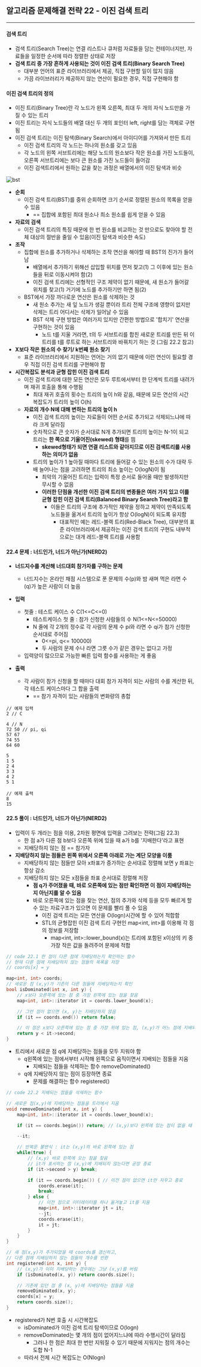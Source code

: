 ## 알고리즘 문제해결 전략 22 - 이진 검색 트리

---

#### 검색 트리

* 검색 트리(Search Tree)는 연결 리스트나 큐처럼 자료들을 담는 컨테이너지만, 자료들을 일정한 순서에 따라 정렬한 상태로 저장
* **검색 트리 중 가장 흔하게 사용되는 것이 이진 검색 트리(Binary Search Tree)**
  * 대부분 언어의 표준 라이브러리에서 제공, 직접 구현할 일이 많지 않음
  * 가끔 라이브러리가 제공하지 않는 연산이 필요한 경우, 직접 구현해야 함


#### 이진 검색 트리의 정의

* 이진 트리(Binary Tree)란 각 노드가 왼쪽 오른쪽, 최대 두 개의 자식 노드만을 가질 수 있는 트리
* 이진 트리는 자식 노드들의 배열 대신 두 개의 포인터 left, right를 담는 객체로 구현됨
* 이진 검색 트리는 이진 탐색(Binary Search)에서 아이디어를 가져와서 만든 트리
  * 이진 검색 트리의 각 노드는 하나의 원소를 갖고 있음
  * 각 노드의 왼쪽 서브트리에는 해당 노드의 원소보다 작은 원소를 가진 노드들이, 오른쪽 서브트리에는 보다 큰 원소를 가진 노드들이 들어감
  * 이진 검색트리에서 원하는 값을 찾는 과정은 배열에서의 이진 탐색과 비슷

![bst](https://github.com/ohbokdong/AlgorithmStudy/blob/main/summary/week11/img/bst.png?raw=true)

* **순회**
	* 이진 검색 트리(BST)를 중위 순회하면 크기 순서로 정렬된 원소의 목록을 얻을 수 있음
		* == 집합에 포함된 최대 원소나 최소 원소를 쉽게 얻을 수 있음
* **자료의 검색**
	* 이진 검색 트리의 특징 때문에 한 번 원소를 비교하는 것 만으로도 찾아야 할 전체 대상의 절반을 줄일 수 있음(이진 탐색과 비슷한 속도)
* **조작**
	* 집합에 원소를 추가하거나 삭제하는 조작 연산을 해야할 때 BST의 진가가 들어남
		* 배열에서 추가하기 위해선 삽입할 위치를 먼저 찾고(1) 그 이후에 있는 원소들을 뒤로 이동시켜야 함(2)
		* 이진 검색 트리에는 선형적인 구조 제약이 없기 때문에, 새 원소가 들어갈 위치를 찾고(1) 거기에 노드를 추가하기만 하면 됨(2)
	* BST에서 가장 까다로운 연산은 원소를 삭제하는 것
		* 새 원소 추가는 새 잎 노드가 생길 뿐이라 트리 전체 구조에 영향이 없지만 삭제는 트리 어디서는 삭제가 일어날 수 있음
		* BST 삭제 구현 방법은 여러가지 있지만 간편한 방법으로 '합치기' 연산을 구현하는 것이 있음
			* 노드 t를 지울 거라면, t의 두 서브트리를 합친 새로운 트리를 만든 뒤 이 트리를 t를 루트로 하는 서브트리와 바꿔치기 하는 것 (그림 22.2 참고)
* **X보다 작은 원소의 수 찾기/ k번째 원소 찾기**
	* 표준 라이브러리에서 지원하는 언어는 거의 없기 때문에 이런 연산이 필요할 경우 직접 이진 검색 트리를 구현해야 함
* **시간복잡도 분석과 균형 잡힌 이진 검색 트리**
	* 이진 검색 트리에 대한 모든 연산은 모두 루트에서부터 한 단계씩 트리를 내려가며 재귀 호출을 통해 수행됨
		* 최대 재귀 호출의 횟수는 트리의 높이 h와 같음, 때문에 모든 연산의 시간 복잡도가 트리의 높이 O(h)
	* **자료의 개수 N에 대해 변하는 트리의 높이 h**
		* 이진 검색 트리의 높이는 자료들이 어떤 순서로 추가되고 삭제되느냐에 따라 크게 달라짐
		* 숫차적으로 큰 숫자가 순서대로 N개 추가되면 트리의 높이는 N-1이 되고 트리는 **한 쪽으로 기울어진(skewed) 형태**를 띔
			* **skewed형태가 되면 연결 리스트와 같아지므로 이진 검색트리를 사용하는 의미가 없음**
		* 트리의 높이가 1 높아질 때마다 트리에 들어갈 수 있는 원소의 수가 대략 두 배 늘어나는 점을 고려하면 트리의 최소 높이는 O(logN)이 됨
			* 최악의 기울어진 트리는 입력이 특정 순서로 들어올 때만 발생하지만 무시할 수 없음
			* **이러한 단점을 개선한 이진 검색 트리의 변종들은 여러 가지 있고 이를 균형 잡힌 이진 검색 트리(Balanced Binary Search Tree)라고 함**
				* 이들은 트리의 구조에 추가적인 제약을 정하고 제약이 만족되도록 노드들을 옮겨서 트리의 높이가 항상 O(logN)이 되도록 유지함
					* 대표적인 예는 레드-블랙 트리(Red-Black Tree), 대부분의 표준 라이브러리에서 제공하는 이진 검색 트리의 구현도 내부적으로는 대개 레드-블랙 트리를 사용함

#### 22.4 문제 : 너드인가, 너드가 아닌가(NERD2)

* **너드지수를 계산해 너드대회 참가자를 구하는 문제**
	* 너드지수는 온라인 채점 시스템으로 푼 문제의 수(p)와 밤 새며 먹은 라면 수 (q)가 높은 사람이 더 높음
* **입력**
	* 첫줄 : 테스트 케이스 수 C(1<=C<=0)
		* 테스트케이스 첫 줄 : 참가 신청한 사람들의 수 N(1<=N<=50000)
		* N 줄에 각 2개의 정수로 각 사람의 문제 수 pi와 라면 수 qi가 참가 신청한 순서대로 주어짐
			* 0<=pi, q<= 100000)
			* 두 사람의 문제 수나 라면 그릇 수가 같은 경우는 없다고 가정
	* 입력양이 많으므로 가능한 빠른 입력 함수를 사용하는 게 좋음

* **출력**
	* 각 사람이 참가 신청을 할 때마다 대회 참가 자격이 되는 사람의 수를 계산한 뒤, 각 테스트 케이스마다 그 합을 출력
		* == 참가 자격이 있는 사람들의 변화량의 총합

```
// 예제 입력
2 // C

4 // N
72 50 // pi, qi
57 67
74 55
64 60

5
1 5
2 4
3 3
4 2
5 1

// 예제 출력
8
15
```

#### 22.5 풀이 : 너드인가, 너드가 아닌가(NERD2)

* 입력이 두 개라는 점을 이용, 2차원 평면에 입력을 그려보는 전략(그림 22.3)
  * 한 점 a가 다른 점 b보다 오른쪽 위에 있을 때 a가 b를 '지배한다'라고 표현
  * 지배당하지 않는 점 == 참가자
* **지배당하지 않는 점들은 왼쪽 위에서 오른쪽 아래로 가는 계단 모양을 이룸**
  * 지배당하지 않는 점들만 모아 x좌표가 증가하는 순서대로 정렬해 보면 y 좌표는 항상 감소
  * 지배당하지 않는 모든 x점들을 좌표 순서대로 정렬해 저장
    * **점 q가 주어졌을 때, 바로 오른쪽에 있는 점만 확인하면 이 점이 지배당하는지 아닌지를 알 수 있음**
    * 바로 오른쪽에 있는 점을 찾는 연산, 점의 추가와 삭제 등을 모두 빠르게 할 수 있는 자료구조가 있으면 이 문제를 빨리 풀 수 있음
    	* 이진 검색 트리는 모든 연산을 O(logn)시간에 할 수 있어 적합함
    	* STL의 균형잡힌 이진 검색 트리 구현인 map<int, int>를 이용해 각 점의 정보를 저장함
    		* map<int, int>::lower_bound(x)는 트리에 포함된 x이상의 키 중 가장 작은 값을 돌려주어 문제에 적합

```c++
// code 22.1 한 점이 다른 점에 지배당하는지 확인하는 함수
// 현재 다른 점에 지배당하지 않는 점들의 목록을 저장
// coords[x] = y

map<int, int> coords;
// 새로운 점 (x,y)가 기존의 다른 점들에 지배당하는지 확인
bool isDominated(int x, int y) {
    // x보다 오른쪽에 있는 점 중 가장 왼쪽에 있는 점을 찾음
    map<int, int>::iterator it = coords.lower_bound(x);

    // 그런 점이 없으면 (x, y)는 지배당하지 않음
    if (it == coords.end()) return false;

    // 이 점은 x보다 오른쪽에 있는 점 중 가장 위에 있는 점, (x,y)가 어느 점에 지배되려면 이 점도 지배되어야 함
    return y < it->second;
}
```

* 트리에서 새로운 점 q에 지배당하는 점들을 모두 지워야 함
	* q왼쪽에 있는 점에서부터 시작해 왼쪽으로 움직이면서 지배되는 점들을 지움
		* 지배되는 점들을 삭제하는 함수 removeDominated()
	* q에 지배당하지 않는 점이 등장하면 종료
		* 문제를 해결하는 함수 registered()

```c++
// code 22.2 지배되는 점들을 삭제하는 함수

// 새로운 점(x,y)에 지배당하는 점들을 트리에서 지움
void removeDominated(int x, int y) {
    map<int, int>::iterator it = coords.lower_bound(x);

    if (it == coords.begin()) return; // (x,y)보다 왼쪽에 있는 점이 없을 때

    --it;

    // 반복문 불변식 : it는 (x,y)의 바로 왼쪽에 있는 점
    while(true) {
        // (x,y) 바로 왼쪽에 오는 점을 찾음
        // it가 표시하는 점 (x,y)에 지배되지 않는다면 곧장 종료
        if (it->second > y) break;

        if (it == coords.begin()) { // 이전 점이 없으면 it만 지우고 종료
            coords.erase(it);
            break;
        } else {
            // 이전 점으로 이터레이터를 하나 옮겨놓고 it를 지움
            map<int, int>::iterator jt = it;
            --jt;
            coords.erase(it);
            it = jt;
        }
    }
}

// 새 점(x,y)가 추가되었을 때 coords를 갱신하고,
// 다른 점에 지배당하지 않는 점들의 개수를 반환
int registered(int x, int y) {
    // (x,y)가 이미 지배당하는 경우에는 그냥 (x,y)를 버림
    if (isDominated(x, y)) return coords.size();

    // 기존에 있던 점 중 (x, y)에 지배당하는 점들을 지움
    removeDiminated(x, y);
    coords[x] = y;
    return coords.size();
}
```


* registered가 N번 호출 시 시간복잡도
	* isDominated가 이진 검색 트리 탐색이므로 O(logn)
	* removeDominated는 몇 개의 점이 없어지느냐에 따라 수행시간이 달라짐
		* 그러나 한 점은 최대 한 번만 지워질 수 있기 때문에 지워지는 점의 개수는 도합 N-1
	* 따라서 전체 시간 복잡도는 O(Nlogn)

